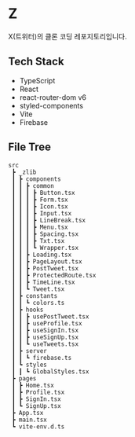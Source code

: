 # Z

X(트위터)의 클론 코딩 레포지토리입니다.

## Tech Stack

- TypeScript
- React
- react-router-dom v6
- styled-components
- Vite
- Firebase

## File Tree

```
src
 ┣ _zlib
 ┃ ┣ components
 ┃ ┃ ┣ common
 ┃ ┃ ┃ ┣ Button.tsx
 ┃ ┃ ┃ ┣ Form.tsx
 ┃ ┃ ┃ ┣ Icon.tsx
 ┃ ┃ ┃ ┣ Input.tsx
 ┃ ┃ ┃ ┣ LineBreak.tsx
 ┃ ┃ ┃ ┣ Menu.tsx
 ┃ ┃ ┃ ┣ Spacing.tsx
 ┃ ┃ ┃ ┣ Txt.tsx
 ┃ ┃ ┃ ┗ Wrapper.tsx
 ┃ ┃ ┣ Loading.tsx
 ┃ ┃ ┣ PageLayout.tsx
 ┃ ┃ ┣ PostTweet.tsx
 ┃ ┃ ┣ ProtectedRoute.tsx
 ┃ ┃ ┣ TimeLine.tsx
 ┃ ┃ ┗ Tweet.tsx
 ┃ ┣ constants
 ┃ ┃ ┗ colors.ts
 ┃ ┣ hooks
 ┃ ┃ ┣ usePostTweet.tsx
 ┃ ┃ ┣ useProfile.tsx
 ┃ ┃ ┣ useSignIn.tsx
 ┃ ┃ ┣ useSignUp.tsx
 ┃ ┃ ┗ useTweets.tsx
 ┃ ┣ server
 ┃ ┃ ┗ firebase.ts
 ┃ ┗ styles
 ┃ ┃ ┗ GlobalStyles.tsx
 ┣ pages
 ┃ ┣ Home.tsx
 ┃ ┣ Profile.tsx
 ┃ ┣ SignIn.tsx
 ┃ ┗ SignUp.tsx
 ┣ App.tsx
 ┣ main.tsx
 ┗ vite-env.d.ts
```
